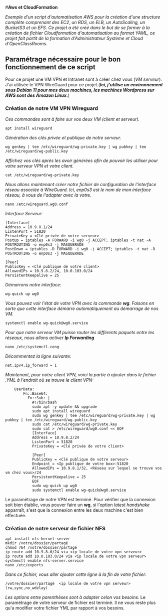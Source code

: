 #__Aws et CloudFormation__

*Exemple d'un script d'automatisation AWS pour la création d'une structure complète comprenant des EC2, un RDS, un ELB, un AutoScaling, un BucketS3 et un EFS. Ce projet a été créé dans le but de se former à la création de fichier Cloudformation d'automatisation au format YAML, ce projet fait partit de la formation d'Administrateur Système et Cloud d'OpenClassRooms.*

## __Paramétrage nécessaire pour le bon fonctionnement de ce script__
Pour ce projet une VM VPN et Intranet sont à créer chez vous (*VM serveur*). J'ai utilisée le VPN WireGuard pour ce projet.(*__Ici, j'utilise un environnement sous Debian 11 pour mes deux machines, les machines Wordpress sur AWS sont des Amazon Linux.__*)

### __Création de notre VM VPN Wireguard__
*Ces commandes sont à faire sur vos deux VM (client et serveur).*
```
apt install wireguard
```
*Génération des clés privée et publique de notre serveur.*
```
wg genkey | tee /etc/wireguard/wg-private.key | wg pubkey | tee /etc/wireguard/wg-public.key
```
*Affichez vos clés après les avoir générées afin de pouvoir les utiliser pour votre serveur VPN et votre client.*
```
cat /etc/wireguard/wg-private.key
```
*Nous allons maintenant créer notre fichier de configuration de l'interface réseau associée à WireGuard. Ici, enp0s3 est le nom de mon interface réseau, à vous de l'adapter avec la votre.*
```
nano /etc/wireguard.wg0.conf
```
*Interface Serveur:*
```
[Interface]
Address = 10.9.8.1/24
ListenPort = 51820
PrivateKey = <Clé privée de votre serveur>
PostUp = iptables -A FORWARD -i wg0 -j ACCEPT; iptables -t nat -A POSTROUTING -o enp0s3 -j MASQUERADE
PostDown = iptables -D FORWARD -i wg0 -j ACCEPT; iptables -t nat -D POSTROUTING -o enp0s3 -j MASQUERADE

[Peer]
PublicKey = <Clé publique de votre client>
AllowedIPs = 10.9.8.2/24, 10.0.103.0/24
PersistentKeepalive = 25
```
*Démarrons notre interface:*
```
wg-quick up wg0
```
*Vous pouvez voir l'état de votre VPN avec la commande __wg__.*
*Faisons en sorte que cette interface démarre automatiquement au démarrage de nos VM.*
```
systemctl enable wg-quick@wg0.service
```
*Pour que notre serveur VM puisse router les différents paquets entre les réseaux, nous allons activer __Ip Forwarding__*
```
nano /etc/systemctl.cong
```
*Décommentez la ligne suivante:*
```
net.ipv4.ip_forward = 1
```
*Maintenant, pour notre client VPN, voici la partie à ajouter dans le fichier .YML à l'endroit où se trouve le client VPN:*
```
    UserData:
        Fn::Base64:
          Fn::Sub: |
            #!/bin/bash
            sudo apt -y update && upgrade
            sudo apt install wireguard
            sudo wg genkey | tee /etc/wireguard/wg-private.key | wg pubkey | tee /etc/wireguard/wg-public.key
            sudo cat /etc/wireguard/wg-private.key
            sudo cat > /etc/wireguard/wg0.conf << EOF
            [Interface]
            Address = 10.9.8.2/24
            ListenPort = 51820
            PrivateKey = <Clé privée de votre client>

            [Peer]
            PublicKey = <Clé publique de votre serveur>
            Endpoint = <Ip publique de votre box>:51820
            AllowedIPs = 10.9.8.1/32, <Réseau sur lequel se trouve vos vm chez vous>/24
            PersistentKeepalive = 25
            EOF
            sudo wg-quick up wg0
            sudo systemctl enable wg-quick@wg0.service
```
Le paramétrage de notre VPN est terminé. Pour vérifier que la connexion soit bien établie, vous pouver faire un __wg__, si l'option *latest handshake* apparraît, s'est que la connexion entre les deux machine c'est bien effectuée.

### __Création de notre serveur de fichier NFS__
```
apt install nfs-kernel-server
mkdir /votre/dossier/partagé
chmod 764 /votre/dossier/partagé
ip route add 10.9.8.0/24 via <ip locale de votre vpn serveur>
ip route add 10.0.103.0/24 via <ip locale de votre vpn serveur>
systemctl enable nfs-server.service
nano /etc/exports
```
*Dans ce fichier, vous aller ajouter cette ligne à la fin de votre fichier:*
```
/votre/dossier/partagé  <ip locale de votre vpn serveur>(rw,sync,no_wdelay)
```
*Les options entre parenthèses sont à adapter celon vos besoins.*
Le paramétrage de votre serveur de fichier est terminé. Il ne vous reste plus qu'a modifier votre fichier YML par rapport à vos besoins.
